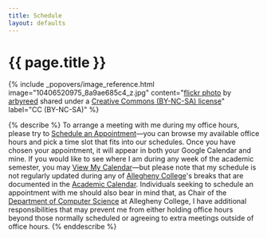 ```yaml
---
title: Schedule
layout: defaults
---
```


# {{ page.title }}

<!-- Include header image -->
{% include _popovers/image_reference.html image="10406520975_8a9ae685c4_z.jpg" content="<a title='Wired' href='https://flickr.com/photos/19779889@N00/10406520975'>flickr photo</a> by <a href='https://flickr.com/people/19779889@N00'>arbyreed</a> shared under a <a href='https://creativecommons.org/licenses/by-nc-sa/2.0/'>Creative Commons (BY-NC-SA) license</a>" label="CC (BY-NC-SA)" %}

{% describe %}
To arrange a meeting with me during my office hours, please try to <a
href="https://www.google.com/calendar/selfsched?sstoken=UU9NbDBvclJCQjlQfGRlZmF1bHR8YTlkNzM1MzFiMTUxNDhhYTc2ZDI2MDhmM2ZiZWJjZGE">Schedule
an Appointment</a>&mdash;you can browse my available office hours and pick a
time slot that fits into our schedules. Once you have chosen your appointment,
it will appear in both your Google Calendar and mine. If you would like to see
where I am during any week of the academic semester, you may <a
href="http://www.google.com/calendar/embed?src=gkapfham%40allegheny.edu&ctz=America/New_York">View
My Calendar</a>&mdash;but please note that my schedule is not regularly updated
during any of <a href="http://www.allegheny.edu">Allegheny College</a>'s breaks
that are documented in the <a href =
"http://sites.allegheny.edu/dean/academic-calendar/">Academic Calendar</a>.
Individuals seeking to schedule an appointment with me should also bear in mind
that, as Chair of the [Department of Computer
Science](http://www.cs.allegheny.edu) at Allegheny College, I have additional
responsibilities that may prevent me from either holding office hours beyond
those normally scheduled or agreeing to extra meetings outside of office hours.
{% enddescribe %}
